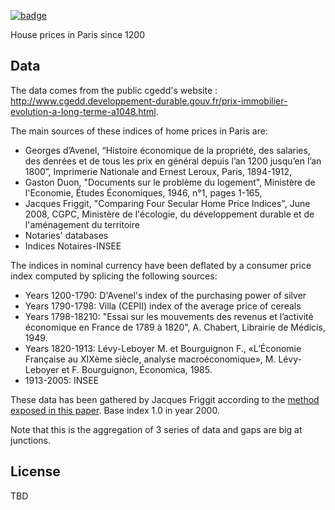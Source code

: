 <a href="https://datahub.io/core/house-prices-fr"><img src="https://badgen.net/badge/icon/View%20on%20datahub.io/orange?icon=https://datahub.io/datahub-cube-badge-icon.svg&label&scale=1.25)" alt="badge" /></a>

House prices in Paris since 1200

## Data

The data comes from the public cgedd's website : http://www.cgedd.developpement-durable.gouv.fr/prix-immobilier-evolution-a-long-terme-a1048.html.


The main sources of these indices of home prices in Paris are:
* Georges d’Avenel, “Histoire économique de la propriété, des salaries, des denrées et de tous les prix en général depuis l’an 1200 jusqu’en l’an 1800”, Imprimerie Nationale and Ernest Leroux, Paris, 1894-1912,
* Gaston Duon, "Documents sur le problème du logement", Ministère de l'Economie, Études Économiques, 1946, n°1, pages 1-165,
* Jacques Friggit, "Comparing Four Secular Home Price Indices", June 2008, CGPC, Ministère de l'écologie, du développement durable et de l'aménagement du territoire
* Notaries' databases
* Indices Notaires-INSEE

The indices in nominal currency have been deflated by a consumer price index computed by splicing the following sources:
* Years 1200-1790: D'Avenel's index of the purchasing power of silver
* Years 1790-1798: Villa (CEPII) index of the average price of cereals
* Years 1798-18210: "Essai sur les mouvements des revenus et l’activité économique en France de 1789 à 1820", A. Chabert, Librairie de Médicis, 1949.
* Years 1820-1913: Lévy-Leboyer M. et Bourguignon F., «L’Économie Française au XIXème siècle, analyse macroéconomique», M. Lévy-Leboyer et F. Bourguignon, Économica, 1985.
* 1913-2005: INSEE

These data has been gathered by Jacques Friggit according to the [method exposed in this paper](http://www.cgedd.developpement-durable.gouv.fr/IMG/doc/house-price-index-Paris-and-others-secular_cle7fed11.doc). Base index 1.0 in year 2000.

Note that this is the aggregation of 3 series of data and gaps are big at junctions.


## License

TBD

